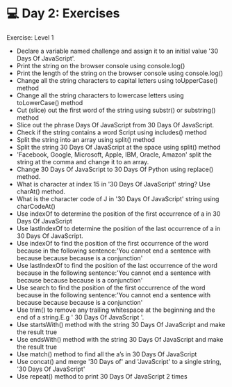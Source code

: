# 💻 Day 2: Exercises

Exercise: Level 1

- Declare a variable named challenge and assign it to an initial value '30 Days Of JavaScript'.
- Print the string on the browser console using console.log()
- Print the length of the string on the browser console using console.log()
- Change all the string characters to capital letters using toUpperCase() method
- Change all the string characters to lowercase letters using toLowerCase() method
- Cut (slice) out the first word of the string using substr() or substring() method
- Slice out the phrase Days Of JavaScript from 30 Days Of JavaScript.
- Check if the string contains a word Script using includes() method
- Split the string into an array using split() method
- Split the string 30 Days Of JavaScript at the space using split() method
- 'Facebook, Google, Microsoft, Apple, IBM, Oracle, Amazon' split the string at the comma and change it to an array.
- Change 30 Days Of JavaScript to 30 Days Of Python using replace() method.
- What is character at index 15 in '30 Days Of JavaScript' string? Use charAt() method.
- What is the character code of J in '30 Days Of JavaScript' string using charCodeAt()
- Use indexOf to determine the position of the first occurrence of a in 30 Days Of JavaScript
- Use lastIndexOf to determine the position of the last occurrence of a in 30 Days Of JavaScript.
- Use indexOf to find the position of the first occurrence of the word because in the following sentence:'You cannot end a sentence with because because because is a conjunction'
- Use lastIndexOf to find the position of the last occurrence of the word because in the following sentence:'You cannot end a sentence with because because because is a conjunction'
- Use search to find the position of the first occurrence of the word because in the following sentence:'You cannot end a sentence with because because because is a conjunction'
- Use trim() to remove any trailing whitespace at the beginning and the end of a string.E.g ' 30 Days Of JavaScript '.
- Use startsWith() method with the string 30 Days Of JavaScript and make the result true
- Use endsWith() method with the string 30 Days Of JavaScript and make the result true
- Use match() method to find all the a’s in 30 Days Of JavaScript
- Use concat() and merge '30 Days of' and 'JavaScript' to a single string, '30 Days Of JavaScript'
- Use repeat() method to print 30 Days Of JavaScript 2 times
